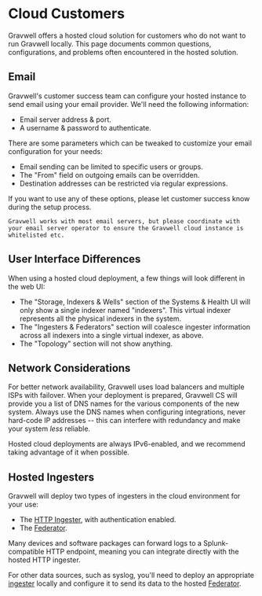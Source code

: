 # Cloud Customers

Gravwell offers a hosted cloud solution for customers who do not want to run Gravwell locally. This page documents common questions, configurations, and problems often encountered in the hosted solution.

## Email

Gravwell's customer success team can configure your hosted instance to send email using your email provider. We'll need the following information:

* Email server address & port.
* A username & password to authenticate.

There are some parameters which can be tweaked to customize your email configuration for your needs:

* Email sending can be limited to specific users or groups.
* The "From" field on outgoing emails can be overridden.
* Destination addresses can be restricted via regular expressions.

If you want to use any of these options, please let customer success know during the setup process.

```{note}
Gravwell works with most email servers, but please coordinate with your email server operator to ensure the Gravwell cloud instance is whitelisted etc.
```

## User Interface Differences

When using a hosted cloud deployment, a few things will look different in the web UI:

* The "Storage, Indexers & Wells" section of the Systems & Health UI will only show a single indexer named "indexers". This virtual indexer represents all the physical indexers in the system.
* The "Ingesters & Federators" section will coalesce ingester information across all indexers into a single virtual indexer, as above.
* The "Topology" section will not show anything.

## Network Considerations

For better network availability, Gravwell uses load balancers and multiple ISPs with failover. When your deployment is prepared, Gravwell CS will provide you a list of DNS names for the various components of the new system. Always use the DNS names when configuring integrations, never hard-code IP addresses -- this can interfere with redundancy and make your system *less* reliable.

Hosted cloud deployments are always IPv6-enabled, and we recommend taking advantage of it when possible.

## Hosted Ingesters

Gravwell will deploy two types of ingesters in the cloud environment for your use:

* The [HTTP Ingester](/ingesters/http), with authentication enabled.
* The [Federator](/ingesters/federators/federator).

Many devices and software packages can forward logs to a Splunk-compatible HTTP endpoint, meaning you can integrate directly with the hosted HTTP ingester.

For other data sources, such as syslog, you'll need to deploy an appropriate [ingester](/ingesters/ingesters) locally and configure it to send its data to the hosted [Federator](/ingesters/federators/federator).
